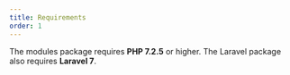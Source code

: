 ```yaml
---
title: Requirements
order: 1
---
```


The modules package requires **PHP 7.2.5** or higher. The Laravel package also requires **Laravel 7**.
